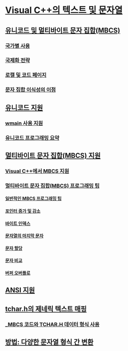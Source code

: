 # [Visual C++의 텍스트 및 문자열](text-and-strings-in-visual-cpp.md)
## [유니코드 및 멀티바이트 문자 집합(MBCS)](unicode-and-mbcs.md)
### [국가별 사용](international-enabling.md)
### [국제화 전략](internationalization-strategies.md)
### [로캘 및 코드 페이지](locales-and-code-pages.md)
### [문자 집합 이식성의 이점](benefits-of-character-set-portability.md)
## [유니코드 지원](support-for-unicode.md)
### [wmain 사용 지원](support-for-using-wmain.md)
### [유니코드 프로그래밍 요약](unicode-programming-summary.md)
## [멀티바이트 문자 집합(MBCS) 지원](support-for-multibyte-character-sets-mbcss.md)
### [Visual C++에서 MBCS 지원](mbcs-support-in-visual-cpp.md)
### [멀티바이트 문자 집합(MBCS) 프로그래밍 팁](mbcs-programming-tips.md)
#### [일반적인 MBCS 프로그래밍 팁](general-mbcs-programming-advice.md)
#### [포인터 증가 및 감소](incrementing-and-decrementing-pointers.md)
#### [바이트 인덱스](byte-indices.md)
#### [문자열의 마지막 문자](last-character-in-a-string.md)
#### [문자 할당](character-assignment.md)
#### [문자 비교](character-comparison.md)
#### [버퍼 오버플로](buffer-overflow.md)
## [ANSI 지원](support-for-ansi.md)
## [tchar.h의 제네릭 텍스트 매핑](generic-text-mappings-in-tchar-h.md)
### [_MBCS 코드와 TCHAR.H 데이터 형식 사용](using-tchar-h-data-types-with-mbcs-code.md)
## [방법: 다양한 문자열 형식 간 변환](how-to-convert-between-various-string-types.md)
